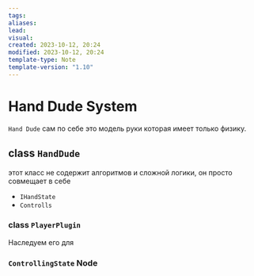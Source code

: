 ```yaml
---
tags: 
aliases: 
lead: 
visual: 
created: 2023-10-12, 20:24
modified: 2023-10-12, 20:24
template-type: Note
template-version: "1.10"
---
```


# Hand Dude System

`Hand Dude` сам по себе это модель руки которая имеет только физику.

## class `HandDude`
этот класс не содержит алгоритмов и сложной логики, он просто совмещает в себе
- `IHandState`
- `Controlls`

### class `PlayerPlugin` 
Наследуем его для 

### `ControllingState` Node

